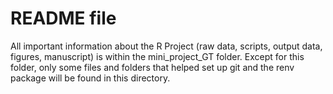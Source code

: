 # README file

All important information about the R Project (raw data, scripts, output data, figures, manuscript) is within the mini_project_GT folder. Except for this folder, only some files and folders that helped set up git and the renv package will be found in this directory.
